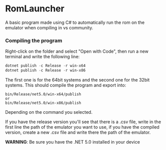 # RomLauncher

A basic program made using C# to automatically run the rom on the emulator when compiling in vs community.

### Compiling the program

Right-click on the folder and select "Open with Code", then run a new terminal and write the following line:

```powershell
dotnet publish -c Release -r win-x64
dotnet publish -c Release -r win-x86
```

The first one is for the 64bit systems and the second one for the 32bit systems.
This should compile the program and export into: 

```
bin/Release/net5.0/win-x64/publish
or
bin/Release/net5.0/win-x86/publish
```

Depending on the command you selected.

If you have the release version you'll see that there is a .csv file, write in the first line the path of the emulator you want to use, if you have the compiled version, create a new .csv file and write there the path of the emulator.

**WARNING**: Be sure you have the .NET 5.0 installed in your device